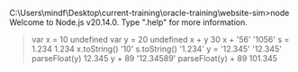 C:\Users\mindf\Desktop\current-training\oracle-training\website-sim>node
Welcome to Node.js v20.14.0.
Type ".help" for more information.
> var x = 10
undefined
> var y = 20
undefined
> x + y
30
> x + '56'
'1056'
> s = 1.234
1.234
> x.toString()
'10'
> s.toString()
'1.234'
> y = '12.345'
'12.345'
> parseFloat(y)
12.345
> y + 89
'12.34589'
> parseFloat(y) + 89
101.345
>